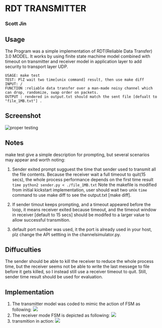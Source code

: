 # RDT TRANSMITTER
### Scott Jin 
## Usage
The Program was a simple implementation of RDT(Reliable Data Transfer) 3.0 MODEL. It works by using finite state machime model combined with timeout on transmitter and receiver model in application layer to add security to transport layer UDP.

    USAGE: make test
    TEST: PlZ wait two time[unix command] result, then use make diff
    INPUT: /
	FUNCTION :reliable data transfer over a man-made noisy channel which can drop, randomize, swap order on packets.
	OUTPUT : rendered in output.txt should match the sent file [defualt to "file_1MB.txt"] .

## Screenshot
![proper testing](/Users/scott/Desktop/proper_test_image.png)
	
## Notes
make test give a simple description for prompting, but several scenarios may appear and worth noting:

1. Sender exited prompt sugguest the time that sender used to transmit all the file contents. Because the receiver wait a full timeout to quit(15 secs), the whole process performance depends on the first time result `time python2 sender.py < ./file_1MB.txt`
Note the makefile is modified from initial kickstart implementation, user should wait two unix `time` command to use make diff to see the output.txt [make diff].

2. If sender timout keeps prompting, and a timeout appeared before the loop, it means receiver exited because timeout, and the timeout window in receiver [default to 15 secs] should be modifed to a larger value to allow successful transmition.

3. default port number was used, it the port is already used in your host, plz change the API settting in the channelsimulator.py.

## Diffuculties
The sender should be able to kill the receiver to reduce the whole process time, but the receiver seems not be able to write the last messege to file before it gets killed, so I instead still use a receiver timeout to quit. Still, sender time result should be used for evaluation. 

## Implementation
1. The transmitter model was coded to mimic the action of FSM as following: 
	![](/Users/scott/Desktop/rdt3_sender_fsm.png)
2. The receiver mode FSM is depicted as following: 
	![](/Users/scott/Desktop/Jbz6a.png)
3. transmition in action:
	![](/Users/scott/Desktop/rdt30_examples.gif)
